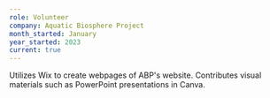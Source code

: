 ```yaml
---
role: Volunteer
company: Aquatic Biosphere Project
month_started: January
year_started: 2023
current: true
---
```


Utilizes Wix to create webpages of ABP's website. Contributes visual materials such as PowerPoint presentations in Canva.